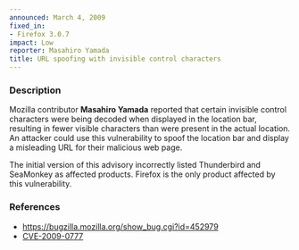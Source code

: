 ```yaml
---
announced: March 4, 2009
fixed_in:
- Firefox 3.0.7
impact: Low
reporter: Masahiro Yamada
title: URL spoofing with invisible control characters
---
```


<h3>Description</h3>

<p>Mozilla contributor <strong>Masahiro Yamada</strong> reported that
certain invisible control characters were being decoded when displayed
in the location bar, resulting in fewer visible characters than were
present in the actual location.  An attacker could use this
vulnerability to spoof the location bar and display a misleading URL
for their malicious web page.</p>

<p class="note">The initial version of this advisory incorrectly listed
Thunderbird and SeaMonkey as affected products. Firefox is the only
product affected by this vulnerability.</p>

<h3>References</h3>

<ul>
  <li><a href="https://bugzilla.mozilla.org/show_bug.cgi?id=452979">https://bugzilla.mozilla.org/show_bug.cgi?id=452979</a></li>
  <li><a class="ex-ref" href="http://cve.mitre.org/cgi-bin/cvename.cgi?name=CVE-2009-0777">CVE-2009-0777</a></li>
</ul>



